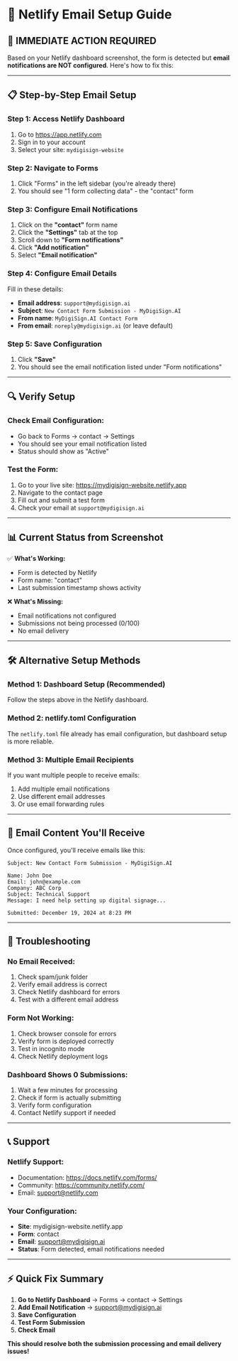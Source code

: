 # 📧 Netlify Email Setup Guide

## 🚨 **IMMEDIATE ACTION REQUIRED**

Based on your Netlify dashboard screenshot, the form is detected but **email notifications are NOT configured**. Here's how to fix this:

---

## 📋 **Step-by-Step Email Setup**

### **Step 1: Access Netlify Dashboard**
1. Go to https://app.netlify.com
2. Sign in to your account
3. Select your site: `mydigisign-website`

### **Step 2: Navigate to Forms**
1. Click "Forms" in the left sidebar (you're already there)
2. You should see "1 form collecting data" - the "contact" form

### **Step 3: Configure Email Notifications**
1. Click on the **"contact"** form name
2. Click the **"Settings"** tab at the top
3. Scroll down to **"Form notifications"**
4. Click **"Add notification"**
5. Select **"Email notification"**

### **Step 4: Configure Email Details**
Fill in these details:
- **Email address**: `support@mydigisign.ai`
- **Subject**: `New Contact Form Submission - MyDigiSign.AI`
- **From name**: `MyDigiSign.AI Contact Form`
- **From email**: `noreply@mydigisign.ai` (or leave default)

### **Step 5: Save Configuration**
1. Click **"Save"**
2. You should see the email notification listed under "Form notifications"

---

## 🔍 **Verify Setup**

### **Check Email Configuration:**
- Go back to Forms → contact → Settings
- You should see your email notification listed
- Status should show as "Active"

### **Test the Form:**
1. Go to your live site: https://mydigisign-website.netlify.app
2. Navigate to the contact page
3. Fill out and submit a test form
4. Check your email at `support@mydigisign.ai`

---

## 📊 **Current Status from Screenshot**

✅ **What's Working:**
- Form is detected by Netlify
- Form name: "contact"
- Last submission timestamp shows activity

❌ **What's Missing:**
- Email notifications not configured
- Submissions not being processed (0/100)
- No email delivery

---

## 🛠️ **Alternative Setup Methods**

### **Method 1: Dashboard Setup (Recommended)**
Follow the steps above in the Netlify dashboard.

### **Method 2: netlify.toml Configuration**
The `netlify.toml` file already has email configuration, but dashboard setup is more reliable.

### **Method 3: Multiple Email Recipients**
If you want multiple people to receive emails:
1. Add multiple email notifications
2. Use different email addresses
3. Or use email forwarding rules

---

## 📧 **Email Content You'll Receive**

Once configured, you'll receive emails like this:

```
Subject: New Contact Form Submission - MyDigiSign.AI

Name: John Doe
Email: john@example.com
Company: ABC Corp
Subject: Technical Support
Message: I need help setting up digital signage...

Submitted: December 19, 2024 at 8:23 PM
```

---

## 🚨 **Troubleshooting**

### **No Email Received:**
1. Check spam/junk folder
2. Verify email address is correct
3. Check Netlify dashboard for errors
4. Test with a different email address

### **Form Not Working:**
1. Check browser console for errors
2. Verify form is deployed correctly
3. Test in incognito mode
4. Check Netlify deployment logs

### **Dashboard Shows 0 Submissions:**
1. Wait a few minutes for processing
2. Check if form is actually submitting
3. Verify form configuration
4. Contact Netlify support if needed

---

## 📞 **Support**

### **Netlify Support:**
- Documentation: https://docs.netlify.com/forms/
- Community: https://community.netlify.com/
- Email: support@netlify.com

### **Your Configuration:**
- **Site**: mydigisign-website.netlify.app
- **Form**: contact
- **Email**: support@mydigisign.ai
- **Status**: Form detected, email notifications needed

---

## ⚡ **Quick Fix Summary**

1. **Go to Netlify Dashboard** → Forms → contact → Settings
2. **Add Email Notification** → support@mydigisign.ai
3. **Save Configuration**
4. **Test Form Submission**
5. **Check Email**

**This should resolve both the submission processing and email delivery issues!** 